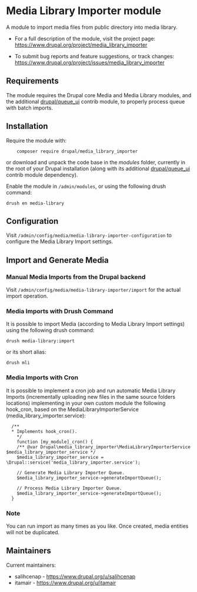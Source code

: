 # Media Library Importer module

A module to import media files from public directory into media library.

* For a full description of the module, visit the project page:
   https://www.drupal.org/project/media_library_importer

 * To submit bug reports and feature suggestions, or track changes:
   https://www.drupal.org/project/issues/media_library_importer

## Requirements
The module requires the Drupal core Media and Media Library modules, and the
additional [drupal/queue_ui](https://www.drupal.org/project/queue_ui]) contrib module,
to properly process queue with batch imports.

## Installation
Require the module with:

        composer require drupal/media_library_importer
or download and unpack the code base in the *modules* folder,
currently in the root of your Drupal installation (along with its additional
[drupal/queue_ui](https://www.drupal.org/project/queue_ui]) contrib module dependency).

Enable the module in `/admin/modules`,
or using the following drush command:

    drush en media-library

## Configuration
Visit `/admin/config/media/media-library-importer-configuration` to
configure the Media Library Import settings.

## Import and Generate Media

### Manual Media Imports from the Drupal backend
Visit `/admin/config/media/media-library-importer/import` for the
actual import operation.

### Media Imports with Drush Command
It is possible to import Media (according to Media Library Import settings)
using the following drush command:

    drush media-library:import

or its short alias:

    drush mli

### Media Imports with Cron
It is possible to implement a cron job and run automatic Media Library Imports
(incrementally uploading new files in the same source folders locations)
implementing in your own custom module the following hook_cron, based on the
MediaLibraryImporterService (media_library_importer.service):

      /**
      * Implements hook_cron().
        */
        function [my_module]_cron() {
        /** @var Drupal\media_library_importer\MediaLibraryImporterService $media_library_importer_service */
        $media_library_importer_service = \Drupal::service('media_library_importer.service');

        // Generate Media Library Importer Queue.
        $media_library_importer_service->generateImportQueue();

        // Process Media Library Importer Queue.
        $media_library_importer_service->generateImportQueue();
      }

### Note
You can run import as many times as you like. Once created, media entities
will not be duplicated.


## Maintainers

Current maintainers:
 * salihcenap - https://www.drupal.org/u/salihcenap
 * itamair - https://www.drupal.org/u/itamair
